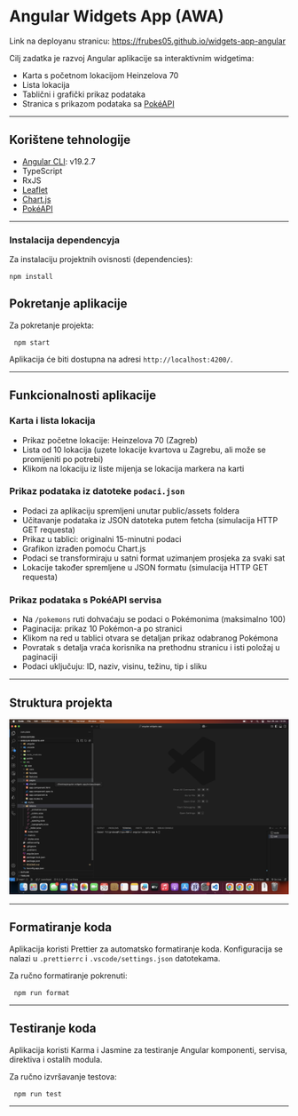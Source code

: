 # Angular Widgets App (AWA)

Link na deployanu stranicu: https://frubes05.github.io/widgets-app-angular

Cilj zadatka je razvoj Angular aplikacije sa interaktivnim widgetima:

- Karta s početnom lokacijom Heinzelova 70
- Lista lokacija
- Tablični i grafički prikaz podataka
- Stranica s prikazom podataka sa [PokéAPI](https://pokeapi.co/)

---

## Korištene tehnologije

- [Angular CLI](https://angular.io/cli): v19.2.7
- TypeScript
- RxJS
- [Leaflet](https://leafletjs.com/)
- [Chart.js](https://www.chartjs.org/)
- [PokéAPI](https://pokeapi.co/)

---

### Instalacija dependencyja

Za instalaciju projektnih ovisnosti (dependencies): <pre> `npm install` </pre>

## Pokretanje aplikacije

Za pokretanje projekta: <pre> `npm start` </pre>

Aplikacija će biti dostupna na adresi `http://localhost:4200/`.

---

## Funkcionalnosti aplikacije

### Karta i lista lokacija

- Prikaz početne lokacije: Heinzelova 70 (Zagreb)
- Lista od 10 lokacija (uzete lokacije kvartova u Zagrebu, ali može se promijeniti po potrebi)
- Klikom na lokaciju iz liste mijenja se lokacija markera na karti

### Prikaz podataka iz datoteke `podaci.json`

- Podaci za aplikaciju spremljeni unutar public/assets foldera
- Učitavanje podataka iz JSON datoteka putem fetcha (simulacija HTTP GET requesta)
- Prikaz u tablici: originalni 15-minutni podaci
- Grafikon izrađen pomoću Chart.js
- Podaci se transformiraju u satni format uzimanjem prosjeka za svaki sat
- Lokacije također spremljene u JSON formatu (simulacija HTTP GET requesta)

### Prikaz podataka s PokéAPI servisa

- Na `/pokemons` ruti dohvaćaju se podaci o Pokémonima (maksimalno 100)
- Paginacija: prikaz 10 Pokémon-a po stranici
- Klikom na red u tablici otvara se detaljan prikaz odabranog Pokémona
- Povratak s detalja vraća korisnika na prethodnu stranicu i isti položaj u paginaciji
- Podaci uključuju: ID, naziv, visinu, težinu, tip i sliku

---

## Struktura projekta

![Struktura](public/assets/code-structure.png)

---

## Formatiranje koda

Aplikacija koristi Prettier za automatsko formatiranje koda.
Konfiguracija se nalazi u `.prettierrc` i `.vscode/settings.json` datotekama.

Za ručno formatiranje pokrenuti: <pre> `npm run format` </pre>

---

## Testiranje koda

Aplikacija koristi Karma i Jasmine za testiranje Angular komponenti, servisa, direktiva i ostalih modula.

Za ručno izvršavanje testova: <pre> `npm run test` </pre>

---
